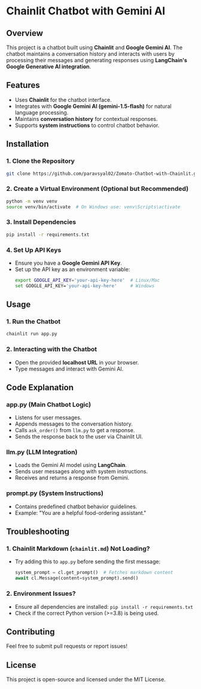 # Chainlit Chatbot with Gemini AI

## Overview
This project is a chatbot built using **Chainlit** and **Google Gemini AI**. The chatbot maintains a conversation history and interacts with users by processing their messages and generating responses using **LangChain's Google Generative AI integration**.

## Features
- Uses **Chainlit** for the chatbot interface.
- Integrates with **Google Gemini AI (gemini-1.5-flash)** for natural language processing.
- Maintains **conversation history** for contextual responses.
- Supports **system instructions** to control chatbot behavior.


## Installation
### 1. Clone the Repository
```sh
git clone https://github.com/paravsyal02/Zomato-Chatbot-with-Chainlit.git
```

### 2. Create a Virtual Environment (Optional but Recommended)
```sh
python -m venv venv
source venv/bin/activate  # On Windows use: venv\Scripts\activate
```

### 3. Install Dependencies
```sh
pip install -r requirements.txt
```

### 4. Set Up API Keys
- Ensure you have a **Google Gemini API Key**.
- Set up the API key as an environment variable:
  ```sh
  export GOOGLE_API_KEY='your-api-key-here'  # Linux/Mac
  set GOOGLE_API_KEY='your-api-key-here'     # Windows
  ```

## Usage
### 1. Run the Chatbot
```sh
chainlit run app.py
```

### 2. Interacting with the Chatbot
- Open the provided **localhost URL** in your browser.
- Type messages and interact with Gemini AI.

## Code Explanation
### **app.py (Main Chatbot Logic)**
- Listens for user messages.
- Appends messages to the conversation history.
- Calls `ask_order()` from `llm.py` to get a response.
- Sends the response back to the user via Chainlit UI.

### **llm.py (LLM Integration)**
- Loads the Gemini AI model using **LangChain**.
- Sends user messages along with system instructions.
- Receives and returns a response from Gemini.

### **prompt.py (System Instructions)**
- Contains predefined chatbot behavior guidelines.
- Example: "You are a helpful food-ordering assistant."

## Troubleshooting
### 1. **Chainlit Markdown (`chainlit.md`) Not Loading?**
- Try adding this to `app.py` before sending the first message:
  ```python
  system_prompt = cl.get_prompt()  # Fetches markdown content
  await cl.Message(content=system_prompt).send()
  ```

### 2. **Environment Issues?**
- Ensure all dependencies are installed: `pip install -r requirements.txt`
- Check if the correct Python version (>=3.8) is being used.

## Contributing
Feel free to submit pull requests or report issues!

## License
This project is open-source and licensed under the MIT License.

